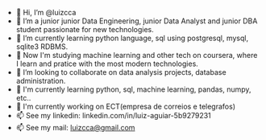 - 👋 Hi, I’m @luizcca
- 👀 I’m a junior junior Data Engineering, junior Data Analyst and junior DBA student passionate for new technologies.
- 🌱 I’m currently learning python language, sql using postgresql, mysql, sqlite3 RDBMS.
- 🌱 Now I'm studying machine learning and other tech on coursera, where I learn and pratice with the most modern technologies.
- 💞️ I’m looking to collaborate on data analysis projects, database administration.
- 💞️ I'm currently learning python, sql, machine learning, pandas, numpy, etc..
- 💞️ I'm currently working on ECT(empresa de correios e telegrafos)
- 📫 See my linkedin: linkedin.com/in/luiz-aguiar-5b9279231
- 📫 See my mail: luizcca@gmail.com

<!---
luizcca/luizcca is a ✨ special ✨ repository because its `README.md` (this file) appears on your GitHub profile.
You can click the Preview link to take a look at your changes.
--->
